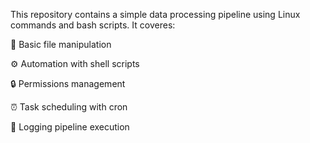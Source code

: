 This repository contains a simple data processing pipeline using Linux commands and bash scripts. It coveres:

📂 Basic file manipulation

⚙️ Automation with shell scripts

🔒 Permissions management

⏰ Task scheduling with cron

📝 Logging pipeline execution
